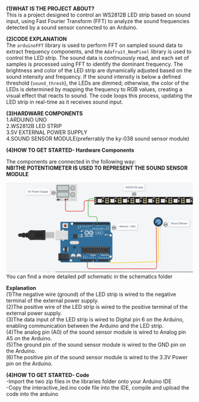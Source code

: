 <b>(1)WHAT IS THE PROJECT ABOUT?</b><br>
This is a project designed to control an WS2812B LED strip based on sound input, using Fast Fourier Transform (FFT) to analyze the sound frequencies detected by a sound sensor connected to an Arduino. <br>

<b>(2)CODE EXPLANATION</b> <br>
The `arduinoFFT` library is used to perform FFT on sampled sound data to extract frequency components, and the `Adafruit_NeoPixel` library is used to control the LED strip. The sound data is continuously read, and each set of samples is processed using FFT to identify the dominant frequency. The brightness and color of the LED strip are dynamically adjusted based on the sound intensity and frequency. If the sound intensity is below a defined threshold (`sound_thresh`), the LEDs are dimmed; otherwise, the color of the LEDs is determined by mapping the frequency to RGB values, creating a visual effect that reacts to sound. The code loops this process, updating the LED strip in real-time as it receives sound input.<br>

<b>(3)HARDWARE COMPONENTS</b> <br>
1.ARDUINO UNO<br>
2.WS2812B LED STRIP<br>
3.5V EXTERNAL POWER SUPPLY <br>
4.SOUND SENSOR MODULE(preferrably the ky-038 sound sensor module)<br>

<b>(4)HOW TO GET STARTED- Hardware Components</b><br>

The components are connected in the following way:<br>
<b>NB!THE POTENTIOMETER IS USED TO REPRESENT THE SOUND SENSOR MODULE</b><br>

![My Image](./schematics/MUSIC%20INTERACTIVE%20LED.PNG) <br>
You can find a more detailed pdf schematic in the schematics folder<br>

<b>Explanation</b><br>
(1)The negative wire (ground) of the LED strip is wired to the negative terminal of the external power supply.<br>
(2)The positive wire of the LED strip is wired to the positive terminal of the external power supply.<br>
(3)The data input of the LED strip is wired to Digital pin 6 on the Arduino, enabling communication between the Arduino and the LED strip.<br>
(4)The analog pin (A0) of the sound sensor module is wired to Analog pin A5 on the Arduino.<br>
(5)The ground pin of the sound sensor module is wired to the GND pin on the Arduino.<br>
(6)The positive pin of the sound sensor module is wired to the 3.3V Power pin on the Arduino.<br>

<b>(4)HOW TO GET STARTED- Code</b><br>
-Import the two zip files in the libraries folder onto your Arduino IDE <br>
-Copy the interactive_led.ino code file into the IDE, compile and upload the code into the arduino<br>

